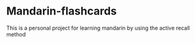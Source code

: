 # Mandarin-flashcards

This is a personal project for learning mandarin by using the active recall method